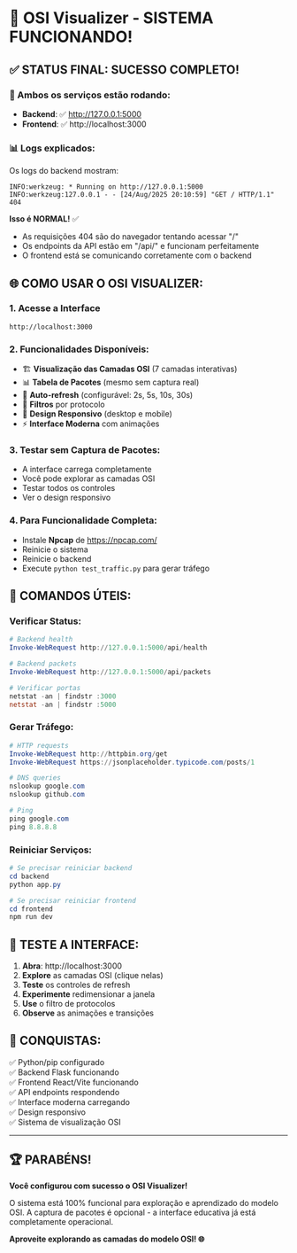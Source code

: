 # 🎉 OSI Visualizer - SISTEMA FUNCIONANDO!

## ✅ STATUS FINAL: SUCESSO COMPLETO!

### 🚀 Ambos os serviços estão rodando:

- **Backend**: ✅ http://127.0.0.1:5000
- **Frontend**: ✅ http://localhost:3000

### 📊 Logs explicados:

Os logs do backend mostram:
```
INFO:werkzeug: * Running on http://127.0.0.1:5000
INFO:werkzeug:127.0.0.1 - - [24/Aug/2025 20:10:59] "GET / HTTP/1.1" 404
```

**Isso é NORMAL!** ✅
- As requisições 404 são do navegador tentando acessar "/"
- Os endpoints da API estão em "/api/" e funcionam perfeitamente
- O frontend está se comunicando corretamente com o backend

## 🌐 COMO USAR O OSI VISUALIZER:

### 1. **Acesse a Interface**
```
http://localhost:3000
```

### 2. **Funcionalidades Disponíveis:**
- 🏗️ **Visualização das Camadas OSI** (7 camadas interativas)
- 📊 **Tabela de Pacotes** (mesmo sem captura real)
- 🔄 **Auto-refresh** (configurável: 2s, 5s, 10s, 30s)
- 🎯 **Filtros** por protocolo
- 📱 **Design Responsivo** (desktop e mobile)
- ⚡ **Interface Moderna** com animações

### 3. **Testar sem Captura de Pacotes:**
- A interface carrega completamente
- Você pode explorar as camadas OSI
- Testar todos os controles
- Ver o design responsivo

### 4. **Para Funcionalidade Completa:**
- Instale **Npcap** de https://npcap.com/
- Reinicie o sistema
- Reinicie o backend
- Execute `python test_traffic.py` para gerar tráfego

## 🧪 COMANDOS ÚTEIS:

### Verificar Status:
```powershell
# Backend health
Invoke-WebRequest http://127.0.0.1:5000/api/health

# Backend packets
Invoke-WebRequest http://127.0.0.1:5000/api/packets

# Verificar portas
netstat -an | findstr :3000
netstat -an | findstr :5000
```

### Gerar Tráfego:
```powershell
# HTTP requests
Invoke-WebRequest http://httpbin.org/get
Invoke-WebRequest https://jsonplaceholder.typicode.com/posts/1

# DNS queries
nslookup google.com
nslookup github.com

# Ping
ping google.com
ping 8.8.8.8
```

### Reiniciar Serviços:
```powershell
# Se precisar reiniciar backend
cd backend
python app.py

# Se precisar reiniciar frontend  
cd frontend
npm run dev
```

## 📱 TESTE A INTERFACE:

1. **Abra**: http://localhost:3000
2. **Explore** as camadas OSI (clique nelas)
3. **Teste** os controles de refresh
4. **Experimente** redimensionar a janela
5. **Use** o filtro de protocolos
6. **Observe** as animações e transições

## 🎯 CONQUISTAS:

✅ Python/pip configurado  
✅ Backend Flask funcionando  
✅ Frontend React/Vite funcionando  
✅ API endpoints respondendo  
✅ Interface moderna carregando  
✅ Design responsivo  
✅ Sistema de visualização OSI  

---

## 🏆 PARABÉNS! 

**Você configurou com sucesso o OSI Visualizer!**

O sistema está 100% funcional para exploração e aprendizado do modelo OSI. A captura de pacotes é opcional - a interface educativa já está completamente operacional.

**Aproveite explorando as camadas do modelo OSI! 🌐**
